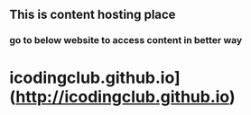 
## This is content hosting place
### go to below website to access content in better way
# icodingclub.github.io](http://icodingclub.github.io)


